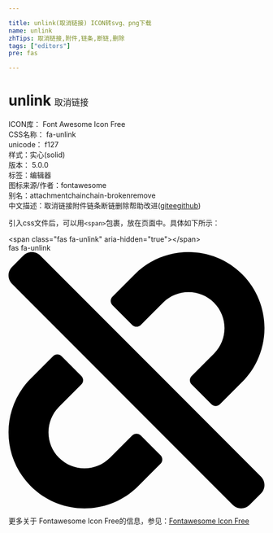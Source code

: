 ```yaml
---

title: unlink(取消链接) ICON转svg、png下载
name: unlink
zhTips: 取消链接,附件,链条,断链,删除
tags: ["editors"]
pre: fas

---
```


# unlink  <small style="font-size: 60%;font-weight: 100">取消链接</small>


<div class="detail-page">
<p>
<span>
ICON库：
<span class="badge-secondary badge">Font Awesome Icon Free</span> 
</span>
<br/>
<span>
CSS名称：
<span class="badge-secondary badge">fa-unlink</span> 
</span>
<br/>
<span>
unicode：
<span class="badge-secondary badge">f127</span> 
<copy-btn content='f127' btn-title=""></copy-btn>
<copy-btn :content='String.fromCodePoint(parseInt("f127", 16))' btn-title="复制U"></copy-btn>
</span><br/><span>样式：<span class="badge-light badge">实心(solid)</span></span>
<br/>
<span>
版本：
<span class="badge-secondary badge">5.0.0</span> 
</span><br/><span>标签：<span class="badge-light badge"><router-link to="/tags/editors.html">编辑器</router-link></span></span>
<br/>
<span>图标来源/作者：<span class="badge-light badge">fontawesome</span></span> 
<br/>
<span>别名：<span class="badge-light badge">attachment</span><span class="badge-light badge">chain</span><span class="badge-light badge">chain-broken</span><span class="badge-light badge">remove</span></span><br/><span class="zh-detail">中文描述：<span class="badge-primary badge">取消链接</span><span class="badge-primary badge">附件</span><span class="badge-primary badge">链条</span><span class="badge-primary badge">断链</span><span class="badge-primary badge">删除</span><span class="help-link"><span>帮助改进</span>(<a href="https://gitee.com/liuwave/icon-helper/edit/master/json/fontawesome/solid/unlink.json" target="_blank" rel="noopener noreferrer">gitee</a><a href="https://github.com/liuwave/icon-helper/edit/master/json/fontawesome/solid/unlink.json" target="_blank" rel="noopener noreferrer">github</a></span>)</span><br/>
</p>
</div>
<div class="alert alert-dark">
  <i class="fas fa-unlink fa-xs"></i>
  <i class="fas fa-unlink fa-sm"></i>
  <i class="fas fa-unlink fa-lg"></i>
  <i class="fas fa-unlink fa-2x"></i>
  <i class="fas fa-unlink fa-3x"></i>
  <i class="fas fa-unlink fa-5x"></i>
  <i class="fas fa-unlink fa-7x"></i>
</div>
<div>
  <p>引入css文件后，可以用<code>&lt;span&gt;</code>包裹，放在页面中。具体如下所示：    
  </p>
  <div class="alert alert-primary" style="font-size: 14px">
    &lt;span class="fas fa-unlink" aria-hidden="true"&gt;&lt;/span&gt;
    <copy-btn content='<span class="fas fa-unlink" aria-hidden="true"></span>'></copy-btn>
  </div>
  <div class="alert alert-secondary">
    <i class="fas fa-unlink"
    style="font-size: 24px"
    aria-hidden="true"></i> fas fa-unlink
    <copy-btn content="fas fa-unlink" btn-title="复制图标名称"></copy-btn>
  </div>
</div>
<div id="svg" class="svg-wrap">
<svg xmlns="http://www.w3.org/2000/svg" viewBox="0 0 512 512"><path d="M304.083 405.907c4.686 4.686 4.686 12.284 0 16.971l-44.674 44.674c-59.263 59.262-155.693 59.266-214.961 0-59.264-59.265-59.264-155.696 0-214.96l44.675-44.675c4.686-4.686 12.284-4.686 16.971 0l39.598 39.598c4.686 4.686 4.686 12.284 0 16.971l-44.675 44.674c-28.072 28.073-28.072 73.75 0 101.823 28.072 28.072 73.75 28.073 101.824 0l44.674-44.674c4.686-4.686 12.284-4.686 16.971 0l39.597 39.598zm-56.568-260.216c4.686 4.686 12.284 4.686 16.971 0l44.674-44.674c28.072-28.075 73.75-28.073 101.824 0 28.072 28.073 28.072 73.75 0 101.823l-44.675 44.674c-4.686 4.686-4.686 12.284 0 16.971l39.598 39.598c4.686 4.686 12.284 4.686 16.971 0l44.675-44.675c59.265-59.265 59.265-155.695 0-214.96-59.266-59.264-155.695-59.264-214.961 0l-44.674 44.674c-4.686 4.686-4.686 12.284 0 16.971l39.597 39.598zm234.828 359.28l22.627-22.627c9.373-9.373 9.373-24.569 0-33.941L63.598 7.029c-9.373-9.373-24.569-9.373-33.941 0L7.029 29.657c-9.373 9.373-9.373 24.569 0 33.941l441.373 441.373c9.373 9.372 24.569 9.372 33.941 0z"/></svg>
</div>
<detail full-name='fa-unlink'></detail>
    
<div><p>更多关于  Fontawesome Icon Free的信息，参见：<a target="_blank" href="https://iconhelper.cn/fontawesome.html">Fontawesome Icon Free</a>
</p></div>
